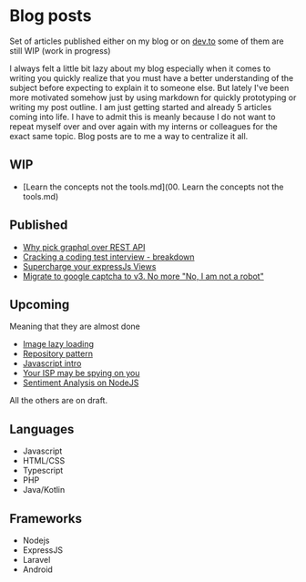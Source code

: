 # Blog posts
Set of articles published either on my blog or on [dev.to](https://dev.to) some of them are still WIP (work in progress)

I always felt a little bit lazy about my blog especially when it comes to writing you quickly realize that you must have a better understanding of the subject before expecting to explain it to someone else. But lately I've been more motivated somehow just by using markdown for quickly prototyping or writing my post outline. I am just getting started and already 5 articles coming into life. I have to admit this is meanly because I do not want to repeat myself over and over again with my interns or colleagues for the exact same topic. Blog posts are to me a way to centralize it all.


## WIP
- [Learn the concepts not the tools.md](00. Learn the concepts not the tools.md)


## Published
- [Why pick graphql over REST API](why_pick_graphql_over_rest_api/why_pick_graphql_over_rest_api.md)
- [Cracking a coding test interview - breakdown](cracking_a_coding_test_interview_breakdown.md)
- [Supercharge your expressJs Views](supercharge_your_expressjs.md)
- [Migrate to google captcha to v3. No more "No, I am not a robot"](migrate_to_google_captcha_to_v3.md)


## Upcoming
Meaning that they are almost done
- [Image lazy loading](image_lazy_loading/image_lazy_loading.md)
- [Repository pattern](repository_pattern/index.md)
- [Javascript intro](javascript_intro/index.md)
- [Your ISP may be spying on you](your_isp_may_be_spying_on_you/index.md) 
- [Sentiment Analysis on NodeJS](sentiment_analysis_on_nodejs/index.md)

All the others are on draft.

## Languages
- Javascript
- HTML/CSS
- Typescript
- PHP
- Java/Kotlin

## Frameworks
- Nodejs
- ExpressJS
- Laravel
- Android

